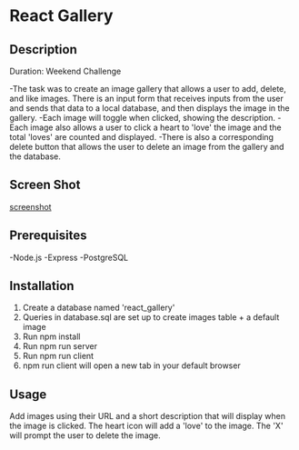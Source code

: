 # React Gallery

## Description

Duration: Weekend Challenge

-The task was to create an image gallery that allows a user to add, delete, and like images.  There is an input form that receives inputs from
the user and sends that data to a local database, and then displays the image in the gallery.
-Each image will toggle when clicked, showing the description.
-Each image also allows a user to click a heart to 'love' the image and the total 'loves' are counted and displayed.
-There is also a corresponding delete button that allows the user to delete an image from the gallery and the database.

## Screen Shot

[screenshot](public/images/screenshot.png)

## Prerequisites

-Node.js
-Express
-PostgreSQL

## Installation

1. Create a database named 'react_gallery'
2. Queries in database.sql are set up to create images table + a default image
3. Run npm install
4. Run npm run server
5. Run npm run client
6. npm run client will open a new tab in your default browser

## Usage

Add images using their URL and a short description that will display when the image is clicked.
The heart icon will add a 'love' to the image.  The 'X' will prompt the user to delete the image.
